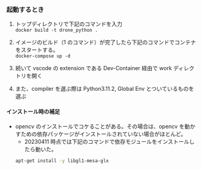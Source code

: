 ### 起動するとき

1. トップディレクトリで下記のコマンドを入力  
   `docker build -t drone_python .`
2. イメージのビルド（1 のコマンド）が完了したら下記のコマンドでコンテナをスタートする。  
   `docker-compose up -d`
3. 続いて vscode の extension である Dev-Container 経由で work ディレクトリを開く

4. また、compiler を選ぶ際は Python3.11.2, Global Env とついているものを選ぶ

#### インストール時の補足

-   opencv のインストールでコケることがある。その場合は、opencv を動かすための依存パッケージがインストールされていない場合がほとんど。
    -   20230411 時点では下記のコマンドで依存モジュールをインストールしたら動いた。
    ```shell:qiita.sh
    apt-get install -y libgl1-mesa-glx
    ```
